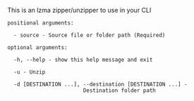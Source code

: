 This is an lzma zipper/unzipper to use in your CLI

    positional arguments:
    
      - source - Source file or folder path (Required)
    
    optional arguments:
    
      -h, --help - show this help message and exit
    
      -u - Unzip
    
      -d [DESTINATION ...], --destination [DESTINATION ...] - 
                            Destination folder path